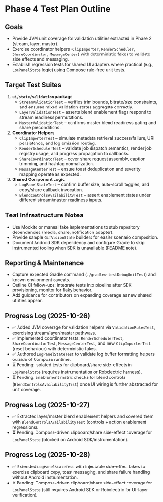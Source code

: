 # Phase 4 Test Plan Outline

## Goals
- Provide JVM unit coverage for validation utilities extracted in Phase 2 (stream, layer, master).
- Exercise coordinator helpers (`ClipImporter`, `RenderScheduler`, `ShareCoordinator`, `MessageCenter`) with deterministic fakes to validate side effects and messaging.
- Establish regression tests for shared UI adapters where practical (e.g., `LogPanelState` logic) using Compose rule-free unit tests.

## Target Test Suites
1. **`ui/state/validation` package**
   - `StreamValidationTest` – verifies trim bounds, bitrate/size constraints, and ensures mixed validation states aggregate correctly.
   - `LayerValidationTest` – asserts blend enablement flags respond to stream readiness permutations.
   - `MasterValidationTest` – confirms master blend readiness gating and share preconditions.
2. **Coordinator Helpers**
   - `ClipImporterTest` – simulate metadata retrieval success/failure, URI persistence, and log emission routing.
   - `RenderSchedulerTest` – validate job dispatch semantics, render job registry usage, and progress propagation to callbacks.
   - `ShareCoordinatorTest` – cover share request assembly, caption trimming, and hashtag normalization.
   - `MessageCenterTest` – ensure toast deduplication and severity mapping operate as expected.
3. **Shared Component Logic**
   - `LogPanelStateTest` – confirm buffer size, auto-scroll toggles, and copy/share callback invocation.
   - `BlendControlsAvailabilityTest` – assert enablement states under different stream/master readiness inputs.

## Test Infrastructure Notes
- Use Mockito or manual fake implementations to stub repository dependencies (media, share, notification adapter).
- Provide sample `GifVisionState` builders for easier scenario composition.
- Document Android SDK dependency and configure Gradle to skip instrumented tooling when SDK is unavailable (README note).

## Reporting & Maintenance
- Capture expected Gradle command (`./gradlew testDebugUnitTest`) and known environment caveats.
- Outline CI follow-ups: integrate tests into pipeline after SDK provisioning, monitor for flaky behavior.
- Add guidance for contributors on expanding coverage as new shared utilities appear.

## Progress Log (2025-10-26)
- ✅ Added JVM coverage for validation helpers via `ValidationRulesTest`, exercising stream/layer/master pathways.
- ✅ Implemented coordinator tests: `RenderSchedulerTest`, `ShareCoordinatorTest`, `MessageCenterTest`, and new `ClipImporterTest` (reset behaviour) with deterministic fakes.
- ✅ Authored `LogPanelStateTest` to validate log buffer formatting helpers outside of Compose runtime.
- ⏳ Pending: isolated tests for clipboard/share side-effects in `LogPanelState` (requires instrumentation or Robolectric harness).
- ⏳ Pending: enablement matrix checks for blend controls (`BlendControlsAvailabilityTest`) once UI wiring is further abstracted for unit coverage.

## Progress Log (2025-10-27)
- ✅ Extracted layer/master blend enablement helpers and covered them with `BlendControlsAvailabilityTest` (controls + action enablement regressions).
- ⏳ Pending: Compose-driven clipboard/share side-effect coverage for `LogPanelState` (blocked on Android SDK/instrumentation).

## Progress Log (2025-10-28)
- ✅ Extended `LogPanelStateTest` with injectable side-effect fakes to exercise clipboard copy, toast messaging, and share failure handling without Android instrumentation.
- ⏳ Pending: Compose-driven clipboard/share side-effect coverage for `LogPanelState` (still requires Android SDK or Robolectric for UI-layer verification).
